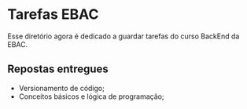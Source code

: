 # Tarefas EBAC
Esse diretório agora é dedicado a guardar tarefas do curso BackEnd da EBAC.

## Repostas entregues

- Versionamento de código;
- Conceitos básicos e lógica de programação;
